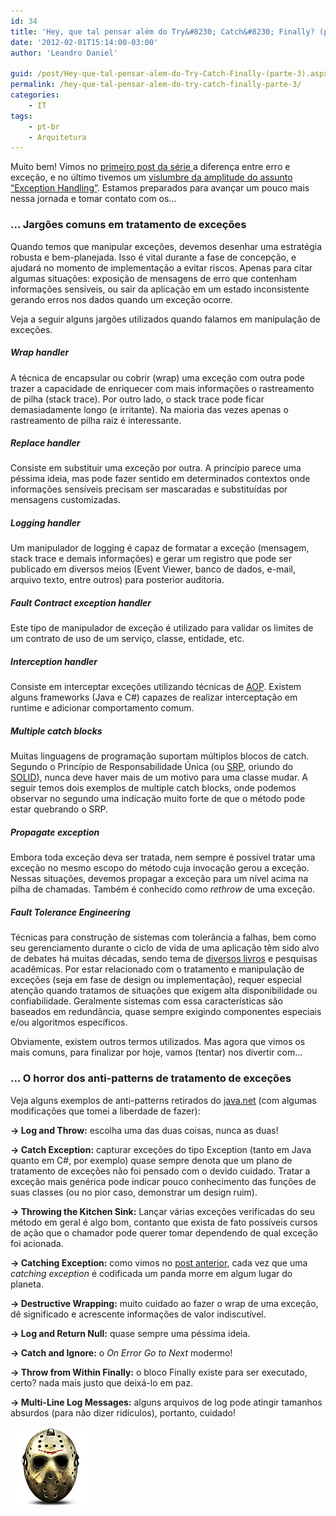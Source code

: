```yaml
---
id: 34
title: 'Hey, que tal pensar além do Try&#8230; Catch&#8230; Finally? (parte 3)'
date: '2012-02-01T15:14:00-03:00'
author: 'Leandro Daniel'

guid: /post/Hey-que-tal-pensar-alem-do-Try-Catch-Finally-(parte-3).aspx
permalink: /hey-que-tal-pensar-alem-do-try-catch-finally-parte-3/
categories:
    - IT
tags:
    - pt-br
    - Arquitetura
---
```


Muito bem! Vimos no [primeiro post da série ](/Hey-que-tal-pensar-alem-do-Try-Catch-Finally)a diferença entre erro e exceção, e no último tivemos um [vislumbre da amplitude do assunto “Exception Handling”](/Hey-que-tal-pensar-alem-do-Try-Catch-Finally-(parte-2)). Estamos preparados para avançar um pouco mais nessa jornada e tomar contato com os…

### … Jargões comuns em tratamento de exceções

Quando temos que manipular exceções, devemos desenhar uma estratégia robusta e bem-planejada. Isso é vital durante a fase de concepção, e ajudará no momento de implementação a evitar riscos. Apenas para citar algumas situações: exposição de mensagens de erro que contenham informações sensíveis, ou sair da aplicação em um estado inconsistente gerando erros nos dados quando um exceção ocorre.

Veja a seguir alguns jargões utilizados quando falamos em manipulação de exceções.

##### Wrap handler

A técnica de encapsular ou cobrir (wrap) uma exceção com outra pode trazer a capacidade de enriquecer com mais informações o rastreamento de pilha (stack trace). Por outro lado, o stack trace pode ficar demasiadamente longo (e irritante). Na maioria das vezes apenas o rastreamento de pilha raiz é interessante.

##### Replace handler

Consiste em substituir uma exceção por outra. A princípio parece uma péssima ideia, mas pode fazer sentido em determinados contextos onde informações sensíveis precisam ser mascaradas e substituídas por mensagens customizadas.

##### Logging handler

Um manipulador de logging é capaz de formatar a exceção (mensagem, stack trace e demais informações) e gerar um registro que pode ser publicado em diversos meios (Event Viewer, banco de dados, e-mail, arquivo texto, entre outros) para posterior auditoria.

##### Fault Contract exception handler

Este tipo de manipulador de exceção é utilizado para validar os limites de um contrato de uso de um serviço, classe, entidade, etc.

##### Interception handler

Consiste em interceptar exceções utilizando técnicas de [AOP](http://en.wikipedia.org/wiki/Aspect-oriented_programming). Existem alguns frameworks (Java e C#) capazes de realizar interceptação em runtime e adicionar comportamento comum.

##### Multiple catch blocks

Muitas linguagens de programação suportam múltiplos blocos de catch. Segundo o Princípio de Responsabilidade Única (ou [SRP](http://www.objectmentor.com/resources/articles/srp.pdf), oriundo do [SOLID](http://en.wikipedia.org/wiki/SOLID_(object-oriented_design))), nunca deve haver mais de um motivo para uma classe mudar. A seguir temos dois exemplos de multiple catch blocks, onde podemos observar no segundo uma indicação muito forte de que o método pode estar quebrando o SRP.

<script src="https://gist.github.com/1716822.js" type="text/javascript"></script>

##### Propagate exception

Embora toda exceção deva ser tratada, nem sempre é possível tratar uma exceção no mesmo escopo do método cuja invocação gerou a exceção. Nessas situações, devemos propagar a exceção para um nível acima na pilha de chamadas. Também é conhecido como *rethrow* de uma exceção.

##### Fault Tolerance Engineering

Técnicas para construção de sistemas com tolerância a falhas, bem como seu gerenciamento durante o ciclo de vida de uma aplicação têm sido alvo de debates há muitas décadas, sendo tema de [diversos livros](http://www.amazon.com/s?ie=UTF8&rh=n%3A283155%2Ck%3AFault%20tolerance%20(Engineering)&page=1) e pesquisas acadêmicas. Por estar relacionado com o tratamento e manipulação de exceções (seja em fase de design ou implementação), requer especial atenção quando tratamos de situações que exigem alta disponibilidade ou confiabilidade. Geralmente sistemas com essa características são baseados em redundância, quase sempre exigindo componentes especiais e/ou algoritmos específicos.

Obviamente, existem outros termos utilizados. Mas agora que vimos os mais comuns, para finalizar por hoje, vamos (tentar) nos divertir com…

### … O horror dos anti-patterns de tratamento de exceções

Veja alguns exemplos de anti-patterns retirados do [java.net](http://today.java.net) (com algumas modificações que tomei a liberdade de fazer):

**-&gt; Log and Throw:** escolha uma das duas coisas, nunca as duas!

**-&gt; Catch Exception:** capturar exceções do tipo Exception (tanto em Java quanto em C#, por exemplo) quase sempre denota que um plano de tratamento de exceções não foi pensado com o devido cuidado. Tratar a exceção mais genérica pode indicar pouco conhecimento das funções de suas classes (ou no pior caso, demonstrar um design ruim).

**-&gt; Throwing the Kitchen Sink:** Lançar várias exceções verificadas do seu método em geral é algo bom, contanto que exista de fato possíveis cursos de ação que o chamador pode querer tomar dependendo de qual exceção foi acionada.

**-&gt; Catching Exception:** como vimos no [post anterior](/Hey-que-tal-pensar-alem-do-Try-Catch-Finally-(parte-2)), cada vez que uma *catching exception* é codificada um panda morre em algum lugar do planeta.

**-&gt; Destructive Wrapping:** muito cuidado ao fazer o wrap de uma exceção, dê significado e acrescente informações de valor indiscutível.

**-&gt; Log and Return Null:** quase sempre uma péssima ideia.

**-&gt; Catch and Ignore:** o *On Error Go to Next* modermo!

**-&gt; Throw from Within Finally:** o bloco Finally existe para ser executado, certo? nada mais justo que deixá-lo em paz.

**-&gt; Multi-Line Log Messages:** alguns arquivos de log pode atingir tamanhos absurdos (para não dizer ridículos), portanto, cuidado!

![](/assets/pics/jason_icon.png)
